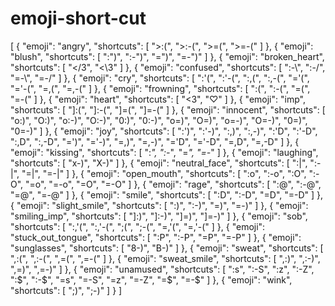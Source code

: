 # emoji-short-cut
[   {     "emoji": "angry",     "shortcuts": [       ">:(",       ">:-(",       ">=(",       ">=-("     ]   },   {     "emoji": "blush",     "shortcuts": [       ":\")",       ":-\")",       "=\")",       "=-\")"     ]   },   {     "emoji": "broken_heart",     "shortcuts": [       "&lt;/3",       "&lt;\\3"     ]   },   {     "emoji": "confused",     "shortcuts": [       ":-\\",       ":-/",       "=-\\",       "=-/"     ]   },   {     "emoji": "cry",     "shortcuts": [       ":'(",       ":'-(",       ":,(",       ":,-(",       "='(",       "='-(",       "=,(",       "=,-("     ]   },   {     "emoji": "frowning",     "shortcuts": [       ":(",       ":-(",       "=(",       "=-("     ]   },   {     "emoji": "heart",     "shortcuts": [       "&lt;3",       "♡"     ]   },   {     "emoji": "imp",     "shortcuts": [       "]:(",       "]:-(",       "]=(",       "]=-("     ]   },   {     "emoji": "innocent",     "shortcuts": [       "o:)",       "O:)",       "o:-)",       "O:-)",       "0:)",       "0:-)",       "o=)",       "O=)",       "o=-)",       "O=-)",       "0=)",       "0=-)"     ]   },   {     "emoji": "joy",     "shortcuts": [       ":')",       ":'-)",       ":,)",       ":,-)",       ":'D",       ":'-D",       ":,D",       ":,-D",       "=')",       "='-)",       "=,)",       "=,-)",       "='D",       "='-D",       "=,D",       "=,-D"     ]   },   {     "emoji": "kissing",     "shortcuts": [       ":*",       ":-*",       "=*",       "=-*"     ]   },   {     "emoji": "laughing",     "shortcuts": [       "x-)",       "X-)"     ]   },   {     "emoji": "neutral_face",     "shortcuts": [       ":|",       ":-|",       "=|",       "=-|"     ]   },   {     "emoji": "open_mouth",     "shortcuts": [       ":o",       ":-o",       ":O",       ":-O",       "=o",       "=-o",       "=O",       "=-O"     ]   },   {     "emoji": "rage",     "shortcuts": [       ":@",       ":-@",       "=@",       "=-@"     ]   },   {     "emoji": "smile",     "shortcuts": [       ":D",       ":-D",       "=D",       "=-D"     ]   },   {     "emoji": "slight_smile",     "shortcuts": [       ":)",       ":-)",       "=)",       "=-)"     ]   },   {     "emoji": "smiling_imp",     "shortcuts": [       "]:)",       "]:-)",       "]=)",       "]=-)"     ]   },   {     "emoji": "sob",     "shortcuts": [       ":,'(",       ":,'-(",       ";(",       ";-(",       "=,'(",       "=,'-("     ]   },   {     "emoji": "stuck_out_tongue",     "shortcuts": [       ":P",       ":-P",       "=P",       "=-P"     ]   },   {     "emoji": "sunglasses",     "shortcuts": [       "8-)",       "B-)"     ]   },   {     "emoji": "sweat",     "shortcuts": [       ",:(",       ",:-(",       ",=(",       ",=-("     ]   },   {     "emoji": "sweat_smile",     "shortcuts": [       ",:)",       ",:-)",       ",=)",       ",=-)"     ]   },   {     "emoji": "unamused",     "shortcuts": [       ":s",       ":-S",       ":z",       ":-Z",       ":$",       ":-$",       "=s",       "=-S",       "=z",       "=-Z",       "=$",       "=-$"     ]   },   {     "emoji": "wink",     "shortcuts": [       ";)",       ";-)"     ]   } ]
